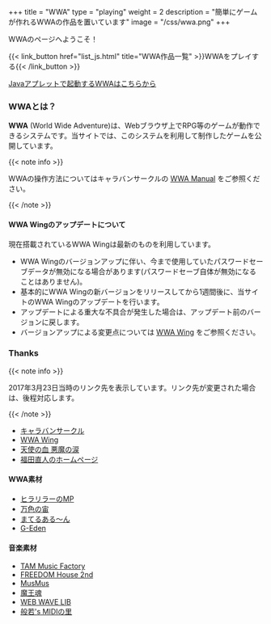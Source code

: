 +++
title = "WWA"
type = "playing"
weight = 2
description = "簡単にゲームが作れるWWAの作品を置いています"
image = "/css/wwa.png"
+++

WWAのページへようこそ！

{{< link_button href="list_js.html" title="WWA作品一覧" >}}WWAをプレイする{{< /link_button >}}

<div class="area is-center">
  <a href="list_java.html" title="Java版WWA作品一覧">Javaアプレットで起動するWWAはこちらから</a>
</div>

### WWAとは？

**WWA** (World Wide Adventure)は、Webブラウザ上でRPG等のゲームが動作できるシステムです。当サイトでは、このシステムを利用して制作したゲームを公開しています。

{{< note info >}}
  <p>WWAの操作方法についてはキャラバンサークルの <a href="http://www.wwajp.com/manual.html" title="WWA Manual">WWA Manual</a> をご参照ください。</p>
{{< /note >}}

#### WWA Wingのアップデートについて

<!--**WWA Wingのシステムは 2017年 9月 5日 (火) より W3.15a から W3.15c に変更予定です。**-->

現在搭載されているWWA Wingは最新のものを利用しています。

- WWA Wingのバージョンアップに伴い、今まで使用していたパスワードセーブデータが無効になる場合があります(パスワードセーブ自体が無効になることはありません)。
- 基本的にWWA Wingの新バージョンをリリースしてから1週間後に、当サイトのWWA Wingのアップデートを行います。
- アップデートによる重大な不具合が発生した場合は、アップデート前のバージョンに戻します。
- バージョンアップによる変更点については <a href="http://wwawing.com" title="WWA Wing">WWA Wing</a> をご参照ください。

### Thanks

{{< note info >}}
  <p>2017年3月23日当時のリンク先を表示しています。リンク先が変更された場合は、後程対応します。</p>
{{< /note >}}

- [キャラバンサークル](http://www.wwajp.com/)
- [WWA Wing](http://wwawing.com/)
- [天使の血 悪魔の涙](http://tenaku.sakura.ne.jp/)
- [福田直人のホームページ](http://www.t3.rim.or.jp/~naoto/naoto.html)

#### WWA素材

- [ヒラリラーのMP](http://hirarira.net/)
- [万色の宙](http://c-lr.net/touch/)
- [まてるある～ん](http://ameblo.jp/msrr-material/)
- [G-Eden](http://geo.kesagiri.net/)

#### 音楽素材

- [TAM Music Factory](http://www.tam-music.com/)
- [FREEDOM House 2nd](http://fhouse.s17.xrea.com/)
- [MusMus](http://musmus.main.jp/)
- [魔王魂](http://maoudamashii.jokersounds.com/)
- [WEB WAVE LIB](http://wwl.s-t-t.com/)
- [般若's MIDIの里](http://hannya.nce.buttobi.net/)